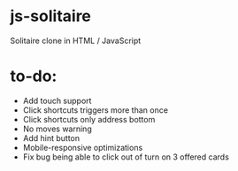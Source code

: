 # js-solitaire
Solitaire clone in HTML / JavaScript

# to-do:
* Add touch support
* Click shortcuts triggers more than once
* Click shortcuts only address bottom
* No moves warning
* Add hint button
* Mobile-responsive optimizations
* Fix bug being able to click out of turn on 3 offered cards
